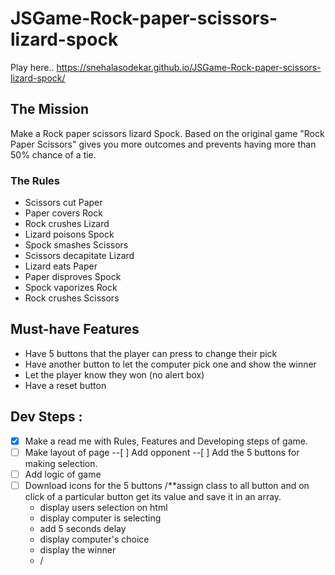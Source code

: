 # JSGame-Rock-paper-scissors-lizard-spock
Play here..
https://snehalasodekar.github.io/JSGame-Rock-paper-scissors-lizard-spock/

## The Mission
Make a Rock paper scissors lizard Spock. Based on the original game "Rock Paper Scissors" gives you more outcomes and prevents having more than 50% chance of a tie.

### The Rules
- Scissors cut Paper
- Paper covers Rock
- Rock crushes Lizard
- Lizard poisons Spock
- Spock smashes Scissors
- Scissors decapitate Lizard
- Lizard eats Paper
- Paper disproves Spock
- Spock vaporizes Rock
- Rock crushes Scissors

## Must-have Features
- Have 5 buttons that the player can press to change their pick
- Have another button to let the computer pick one and show the winner
- Let the player know they won (no alert box)
- Have a reset button


## Dev Steps : 
- [x] Make a read me with Rules, Features and Developing steps of game.
- [ ] Make layout of page
--[ ] Add opponent
--[ ] Add the 5 buttons for making selection.
-[ ] Add logic of game 
- [ ] Download icons for the 5 buttons
/**assign class to all button and on click of a particular button get its value and save it in an array.
     * display users selection on html
     *  display computer is selecting
     * add 5 seconds delay
     * display computer's choice
     * display the winner
     * /

